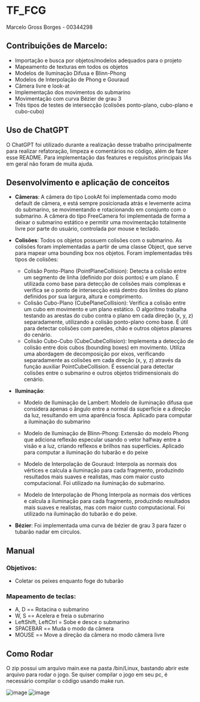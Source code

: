# TF_FCG
Marcelo Gross Borges - 00344298

## Contribuições de Marcelo:
- Importação e busca por objetos/modelos adequados para o projeto
- Mapeamento de texturas em todos os objetos
- Modelos de Iluminação Difusa e Blinn-Phong
- Modelos de Interpolação de Phong e Gouraud
- Câmera livre e look-at
- Implementação dos movimentos do submarino
- Movimentação com curva Bézier de grau 3
- Três tipos de testes de intersecção (colisões ponto-plano, cubo-plano e cubo-cubo)

## Uso de ChatGPT
  O ChatGPT foi utilizado durante a realização desse trabalho principalmente para realizar refatoração, limpeza e comentários no código, além de fazer esse README. Para implementação das features e requisitos principais IAs em geral não foram de muita ajuda.

## Desenvolvimento e aplicação de conceitos
  - **Câmeras**: A câmera do tipo LookAt foi implementada como modo default de câmera, e está sempre posicionada atrás e levemente acima do submarino, se movimentando e rotacionando em consjunto com o submarino. A câmera do tipo FreeCamera foi implementada de forma a deixar o submarino estático e permitir uma movimentação totalmente livre por parte do usuário, controlada por mouse e teclado. 
    
  - **Colisões**: Todos os objetos possuem colisões com o submarino. As colisões foram implementadas a partir de uma classe Object, que serve para mapear uma bounding box nos objetos. Foram implementadas três tipos de colisões:

    - Colisão Ponto-Plano (PointPlaneCollision): Detecta a colisão entre um segmento de linha (definido por dois pontos) e um plano. É utilizada como base para   detecção de colisões mais complexas e verifica se o ponto de intersecção está dentro dos limites do plano definidos por sua largura, altura e comprimento.
    - Colisão Cubo-Plano (CubePlaneCollision): Verifica a colisão entre um cubo em movimento e um plano estático. O algoritmo trabalha testando as arestas do cubo contra o plano em cada direção (x, y, z) separadamente, utilizando a colisão ponto-plano como base. É útil para detectar colisões com paredes, chão e outros objetos planares do cenário.
    - Colisão Cubo-Cubo (CubeCubeCollision): Implementa a detecção de colisão entre dois cubos (bounding boxes) em movimento. Utiliza uma abordagem de decomposição por eixos, verificando separadamente as colisões em cada direção (x, y, z) através da função auxiliar PointCubeCollision. É essencial para detectar colisões entre o submarino e outros objetos tridimensionais do cenário.
 
 
  - **Iluminação**:
    - Modelo de Iluminação de Lambert:
      Modelo de iluminação difusa que considera apenas o ângulo entre a normal da superfície e a direção da luz, resultando em uma aparência fosca. Aplicado para computar a iluminação do submarino
    - Modelo de Iluminação de Blinn-Phong:
      Extensão do modelo Phong que adiciona reflexão especular usando o vetor halfway entre a visão e a luz, criando reflexos e brilhos nas superfícies. Aplicado para computar a iluminação do tubarão e do peixe

    - Modelo de Interpolação de Gouraud:
      Interpola as normais dos vértices e calcula a iluminação para cada fragmento, produzindo resultados mais suaves e realistas, mas com maior custo computacional. Foi utilizado na iluminação do submarino. 
    - Modelo de Interpolação de Phong
      Interpola as normais dos vértices e calcula a iluminação para cada fragmento, produzindo resultados mais suaves e realistas, mas com maior custo computacional. Foi utilizado na iluminação do tubarão e do peixe.
    
    
  - **Bézier**: Foi implementada uma curva de bézier de grau 3 para fazer o tubarão nadar em círculos.

## Manual
### Objetivos:
- Coletar os peixes enquanto foge do tubarão

### Mapeamento de teclas:
- A, D == Rotacina o submarino
- W, S == Acelera e freia o submarino
- LeftShift, LeftCtrl = Sobe e desce o submarino
- SPACEBAR == Muda o modo da câmera
- MOUSE == Move a direção da câmera no modo câmera livre

## Como Rodar
O zip possui um arquivo main.exe na pasta /bin/Linux, bastando abrir este arquivo para rodar o jogo. 
Se quiser compilar o jogo em seu pc, é necessário compilar o código usando make run.



![image](https://github.com/user-attachments/assets/8ecc2dc6-aff9-4055-971b-6dad0d30010f)
![image](https://github.com/user-attachments/assets/749b7050-8371-4bcb-beff-1f9bdd5e0743)



